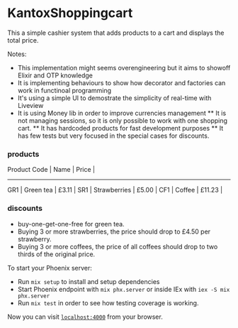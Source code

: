 # KantoxShoppingcart
This a simple cashier system that adds products to a cart and displays the total price.

Notes:
- This implementation might seems overengineering but it aims to showoff Elixir and OTP knowledge 
- It is implementing behaviours to show how decorator and factories can work in functinoal programming 
- It's using a simple UI to demostrate the simplicity of real-time with Liveview
- It is using Money lib in order to improve currencies management 
** It is not managing sessions, so it is only possible to work with one shopping cart.
** It has hardcoded products for fast development purposes
** It has few tests but very focused in the special cases for discounts.

### products
  Product Code | Name         | Price  |
   ----------------------------- --------
   GR1          | Green tea    | £3.11  |
   SR1          | Strawberries | £5.00  |
   CF1          | Coffee       | £11.23 |

### discounts
- buy-one-get-one-free for green tea.
- Buying  3 or more strawberries, the price should drop to £4.50 per strawberry.
- Buying 3 or more coffees, the price of all coffees should drop to two thirds of the original price.



To start your Phoenix server:

  * Run `mix setup` to install and setup dependencies
  * Start Phoenix endpoint with `mix phx.server` or inside IEx with `iex -S mix phx.server`
  * Run `mix test` in order to see how testing coverage is working.

Now you can visit [`localhost:4000`](http://localhost:4000) from your browser.

